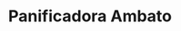 ---
title: "Panificadora Ambato"
url: /quito/panificadora-ambato-avenida-6-de-diciembre-2/
shop: Bäckerei
---